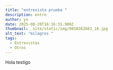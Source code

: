 ```yaml
---
title: "entrevista prueba "
description: entre
author: yo
date: 2025-08-20T16:16:31.900Z
thumbnail: _site/static/img/0010262683_10.jpg
alt_text: "milagros "
tags:
  - Entrevistas
  - Otros
---
```

Hola testigo